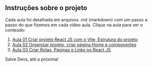 ## Instruções sobre o projeto

Cada aula foi detalhada em arquivos .md (markdown) com um passo a passo do que fizemos em cada vídeo aula. Clique na aula para ver o conteúdo:

1. [Aula 01 Criar projeto React JS com o Vite, Estrutura do projeto](https://github.com/edsonmaia/portfolio/blob/main/instrucoes/aula01.md)
2. [Aula 02 Organizar projeto, criar página Home e componentes](https://github.com/edsonmaia/portfolio/blob/main/instrucoes/aula02.md)
3. [Aula 03 Criar Rotas, Páginas e Links no React JS](https://github.com/edsonmaia/portfolio/blob/main/instrucoes/aula03.md)

Salve Devs, até a próxima!
